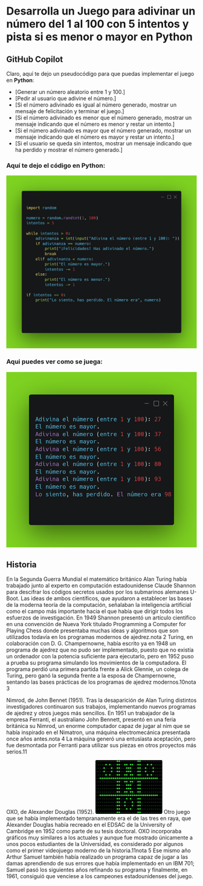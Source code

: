 # Desarrolla un Juego para adivinar un número del 1 al 100 con 5 intentos y pista si es menor o mayor en Python

## GitHub Copilot

Claro, aquí te dejo un pseudocódigo para que puedas implementar el juego en <strong>Python</strong>:

- [Generar un número aleatorio entre 1 y 100.]
- [Pedir al usuario que adivine el número.]
- [Si el número adivinado es igual al número generado, mostrar un mensaje de felicitación y terminar el juego.]
- [Si el número adivinado es menor que el número generado, mostrar un mensaje indicando que el número es menor y restar un intento.]
- [Si el número adivinado es mayor que el número generado, mostrar un mensaje indicando que el número es mayor y restar un intento.]
- [Si el usuario se queda sin intentos, mostrar un mensaje indicando que ha perdido y mostrar el número generado.]

### Aquí te dejo el código en Python:

![](./snippets/guessNumber.png)

### Aqui puedes ver como se juega:

![](./snippets/gameResult.png)

## Historia

En la Segunda Guerra Mundial el matemático británico Alan Turing había trabajado junto al experto en computación estadounidense Claude Shannon para descifrar los códigos secretos usados por los submarinos alemanes U-Boot. Las ideas de ambos científicos, que ayudaron a establecer las bases de la moderna teoría de la computación, señalaban la inteligencia artificial como el campo más importante hacia el que había que dirigir todos los esfuerzos de investigación. En 1949 Shannon presentó un artículo científico en una convención de Nueva York titulado Programming a Computer for Playing Chess donde presentaba muchas ideas y algoritmos que son utilizados todavía en los programas modernos de ajedrez.nota 2​ Turing, en colaboración con D. G. Champernowne, había escrito ya en 1948 un programa de ajedrez que no pudo ser implementado, puesto que no existía un ordenador con la potencia suficiente para ejecutarlo, pero en 1952 puso a prueba su programa simulando los movimientos de la computadora. El programa perdió una primera partida frente a Alick Glennie, un colega de Turing, pero ganó la segunda frente a la esposa de Champernowne, sentando las bases prácticas de los programas de ajedrez modernos.10​nota 3​


Nimrod, de John Bennet (1951).
Tras la desaparición de Alan Turing distintos investigadores continuaron sus trabajos, implementando nuevos programas de ajedrez y otros juegos más sencillos. En 1951 un trabajador de la empresa Ferranti, el australiano John Bennett, presentó en una feria británica su Nimrod, un enorme computador capaz de jugar al nim que se había inspirado en el Nimatron, una máquina electromecánica presentada once años antes.nota 4​ La máquina generó una entusiasta aceptación, pero fue desmontada por Ferranti para utilizar sus piezas en otros proyectos más serios.11​


OXO, de Alexander Douglas (1952).
![](./snippets/Oxo.jpg) Otro juego que se había implementado tempranamente era el de las tres en raya, que Alexander Douglas había recreado en el EDSAC de la University of Cambridge en 1952 como parte de su tesis doctoral. OXO incorporaba gráficos muy similares a los actuales y aunque fue mostrado únicamente a unos pocos estudiantes de la Universidad, es considerado por algunos como el primer videojuego moderno de la historia.11​nota 5​ Ese mismo año Arthur Samuel también había realizado un programa capaz de jugar a las damas aprendiendo de sus errores que había implementado en un IBM 701; Samuel pasó los siguientes años refinando su programa y finalmente, en 1961, consiguió que venciese a los campeones estadounidenses del juego.

